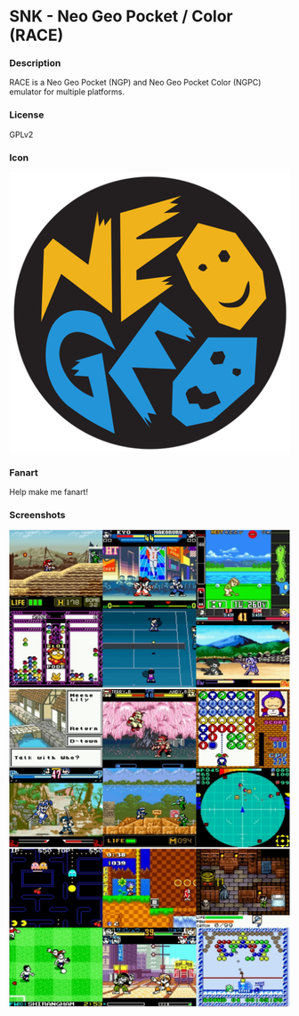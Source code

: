 # SNK - Neo Geo Pocket / Color (RACE)

### Description

RACE is a Neo Geo Pocket (NGP) and Neo Geo Pocket Color (NGPC) emulator for multiple platforms.

### License

GPLv2

### Icon

![SNK - Neo Geo Pocket / Color (RACE) icon](game.libretro.race/resources/icon.png)

### Fanart

Help make me fanart!

### Screenshots

![SNK - Neo Geo Pocket / Color (RACE) screenshot](game.libretro.race/resources/screenshot-01.jpg)
![SNK - Neo Geo Pocket / Color (RACE) screenshot](game.libretro.race/resources/screenshot-02.jpg)
![SNK - Neo Geo Pocket / Color (RACE) screenshot](game.libretro.race/resources/screenshot-03.jpg)
